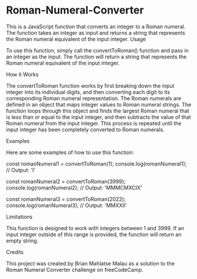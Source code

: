 # Roman-Numeral-Converter

This is a JavaScript function that converts an integer to a Roman numeral. The function takes an integer as input and returns a string that represents the Roman numeral equivalent of the input integer.
Usage

To use this function, simply call the convertToRoman() function and pass in an integer as the input. The function will return a string that represents the Roman numeral equivalent of the input integer.

How it Works

The convertToRoman function works by first breaking down the input integer into its individual digits, and then converting each digit to its corresponding Roman numeral representation. The Roman numerals are defined in an object that maps integer values to Roman numeral strings. The function loops through this object and finds the largest Roman numeral that is less than or equal to the input integer, and then subtracts the value of that Roman numeral from the input integer. This process is repeated until the input integer has been completely converted to Roman numerals.

Examples

Here are some examples of how to use this function:

const romanNumeral1 = convertToRoman(1);
console.log(romanNumeral1); // Output: 'I'

const romanNumeral2 = convertToRoman(3999);
console.log(romanNumeral2); // Output: 'MMMCMXCIX'

const romanNumeral3 = convertToRoman(2022);
console.log(romanNumeral3); // Output: 'MMXXII'

Limitations

This function is designed to work with integers between 1 and 3999. If an input integer outside of this range is provided, the function will return an empty string.


Credits

This project was created by Brian Mahlatse Malau as a solution to the Roman Numeral Converter challenge on freeCodeCamp.
